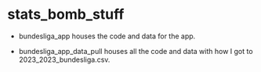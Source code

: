 # stats_bomb_stuff

- bundesliga_app houses the code and data for the app.

- bundesliga_app_data_pull houses all the code and data with how I got to 2023_2023_bundesliga.csv. 
